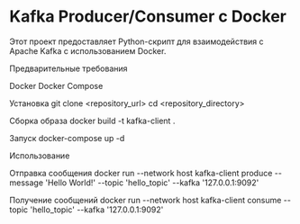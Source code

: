 # Kafka Producer/Consumer с Docker

Этот проект предоставляет Python-скрипт для взаимодействия с Apache Kafka с использованием Docker.

Предварительные требования

Docker
Docker Compose

Установка
git clone <repository_url>
cd <repository_directory>

Сборка образа
docker build -t kafka-client .

Запуск
docker-compose up -d

Использование

Отправка сообщения
docker run --network host kafka-client produce --message 'Hello World!' --topic 'hello_topic' --kafka '127.0.0.1:9092'

Получение сообщений
docker run --network host kafka-client consume --topic 'hello_topic' --kafka '127.0.0.1:9092'


